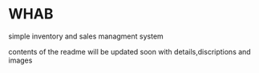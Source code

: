 # WHAB
  simple inventory and sales managment system

contents of the readme will be updated soon with details,discriptions and images

